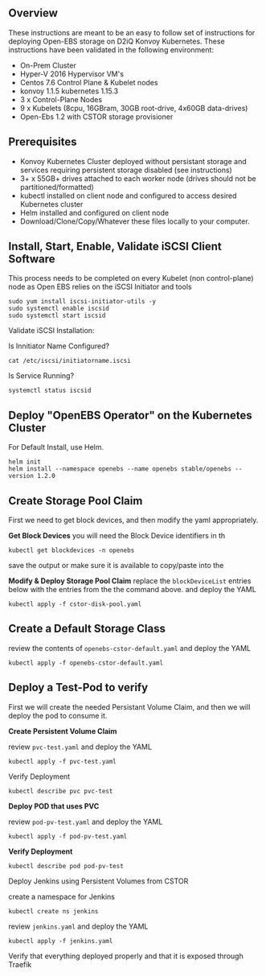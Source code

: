 ## Overview
These instructions are meant to be an easy to follow set of instructions for deploying Open-EBS storage on D2iQ Konvoy Kubernetes.  These instructions have been validated in the following environment:
* On-Prem Cluster
* Hyper-V 2016 Hypervisor VM's
* Centos 7.6 Control Plane & Kubelet nodes
* konvoy 1.1.5 kubernetes 1.15.3
* 3 x Control-Plane Nodes
* 9 x Kubelets (8cpu, 16GBram, 30GB root-drive, 4x60GB data-drives)
* Open-Ebs 1.2 with CSTOR storage provisioner

## Prerequisites
* Konvoy Kubernetes Cluster deployed without persistant storage and services requiring persistent storage disabled (see instructions)
* 3+ x 55GB+ drives attached to each worker node (drives should not be partitioned/formatted)
* kubectl installed on client node and configured to access desired Kubernetes cluster
* Helm installed and configured on client node
* Download/Clone/Copy/Whatever these files locally to your computer.

## Install, Start, Enable, Validate iSCSI Client Software
This process needs to be completed on every Kubelet (non control-plane) node as Open EBS relies on the iSCSI Initiator and tools
```
sudo yum install iscsi-initiator-utils -y
sudo systemctl enable iscsid
sudo systemctl start iscsid
```
Validate iSCSI Installation:

Is Innitiator Name Configured?
```
cat /etc/iscsi/initiatorname.iscsi
```
Is Service Running?
```
systemctl status iscsid
```

## Deploy "OpenEBS Operator" on the Kubernetes Cluster
For Default Install, use Helm.
```
helm init
helm install --namespace openebs --name openebs stable/openebs --version 1.2.0
```

## Create Storage Pool Claim
First we need to get block devices, and then modify the yaml appropriately.

**Get Block Devices**
you will need the Block Device identifiers in th
```
kubectl get blockdevices -n openebs
```
save the output or make sure it is available to copy/paste into the 

**Modify & Deploy Storage Pool Claim**
replace the `blockDeviceList` entries below with the entries from the the command above. and
deploy the YAML
```
kubectl apply -f cstor-disk-pool.yaml
```

## Create a Default Storage Class
review the contents of `openebs-cstor-default.yaml` and deploy the YAML
```
kubectl apply -f openebs-cstor-default.yaml
```

## Deploy a Test-Pod to verify
First we will create the needed Persistant Volume Claim, and then we will deploy the pod to consume it.

**Create Persistent Volume Claim**

review `pvc-test.yaml` and deploy the YAML
```
kubectl apply -f pvc-test.yaml
```

Verify Deployment

```
kubectl describe pvc pvc-test
```

**Deploy POD that uses PVC**

review `pod-pv-test.yaml` and deploy the YAML
```
kubectl apply -f pod-pv-test.yaml
```

**Verify Deployment**
```
kubectl describe pod pod-pv-test
```

Deploy Jenkins using Persistent Volumes from CSTOR

create a namespace for Jenkins
```
kubectl create ns jenkins
```
review `jenkins.yaml` and deploy the YAML
```
kubectl apply -f jenkins.yaml
```

Verify that everything deployed properly and that it is exposed through Traefik

